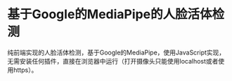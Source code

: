 # 基于Google的MediaPipe的人脸活体检测
纯前端实现的人脸活体检测，基于Google的MediaPipe，使用JavaScript实现，无需安装任何插件，直接在浏览器中运行（打开摄像头只能使用localhost或者使用https）。
